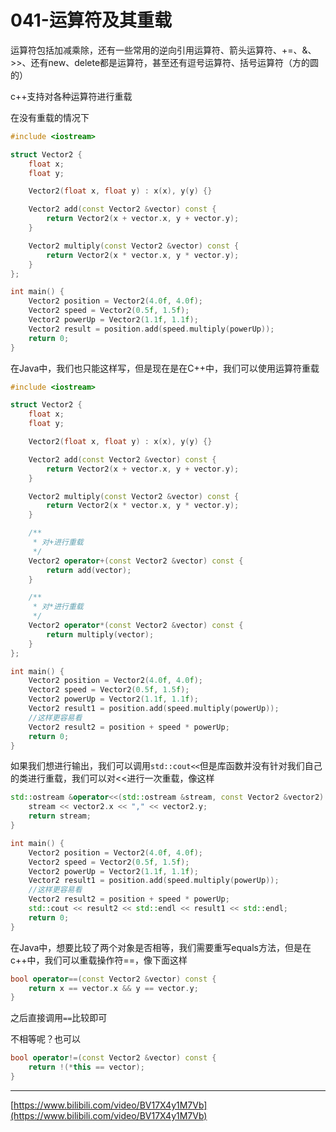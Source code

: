 # 041-运算符及其重载

运算符包括加减乘除，还有一些常用的逆向引用运算符、箭头运算符、+=、&、>>、还有new、delete都是运算符，甚至还有逗号运算符、括号运算符（方的圆的）

c++支持对各种运算符进行重载

在没有重载的情况下

```c++
#include <iostream>

struct Vector2 {
    float x;
    float y;

    Vector2(float x, float y) : x(x), y(y) {}

    Vector2 add(const Vector2 &vector) const {
        return Vector2(x + vector.x, y + vector.y);
    }

    Vector2 multiply(const Vector2 &vector) const {
        return Vector2(x * vector.x, y * vector.y);
    }
};

int main() {
    Vector2 position = Vector2(4.0f, 4.0f);
    Vector2 speed = Vector2(0.5f, 1.5f);
    Vector2 powerUp = Vector2(1.1f, 1.1f);
    Vector2 result = position.add(speed.multiply(powerUp));
    return 0;
}
```

在Java中，我们也只能这样写，但是现在是在C++中，我们可以使用运算符重载

```c++
#include <iostream>

struct Vector2 {
    float x;
    float y;

    Vector2(float x, float y) : x(x), y(y) {}

    Vector2 add(const Vector2 &vector) const {
        return Vector2(x + vector.x, y + vector.y);
    }

    Vector2 multiply(const Vector2 &vector) const {
        return Vector2(x * vector.x, y * vector.y);
    }

    /**
     * 对+进行重载
     */
    Vector2 operator+(const Vector2 &vector) const {
        return add(vector);
    }

    /**
     * 对*进行重载
     */
    Vector2 operator*(const Vector2 &vector) const {
        return multiply(vector);
    }
};

int main() {
    Vector2 position = Vector2(4.0f, 4.0f);
    Vector2 speed = Vector2(0.5f, 1.5f);
    Vector2 powerUp = Vector2(1.1f, 1.1f);
    Vector2 result1 = position.add(speed.multiply(powerUp));
    //这样更容易看
    Vector2 result2 = position + speed * powerUp;
    return 0;
}
```

如果我们想进行输出，我们可以调用`std::cout<<`但是库函数并没有针对我们自己的类进行重载，我们可以对<<进行一次重载，像这样

```c++
std::ostream &operator<<(std::ostream &stream, const Vector2 &vector2) {
    stream << vector2.x << "," << vector2.y;
    return stream;
}

int main() {
    Vector2 position = Vector2(4.0f, 4.0f);
    Vector2 speed = Vector2(0.5f, 1.5f);
    Vector2 powerUp = Vector2(1.1f, 1.1f);
    Vector2 result1 = position.add(speed.multiply(powerUp));
    //这样更容易看
    Vector2 result2 = position + speed * powerUp;
    std::cout << result2 << std::endl << result1 << std::endl;
    return 0;
}
```

在Java中，想要比较了两个对象是否相等，我们需要重写equals方法，但是在c++中，我们可以重载操作符==，像下面这样

```c++
bool operator==(const Vector2 &vector) const {
    return x == vector.x && y == vector.y;
}
```

之后直接调用`==`比较即可

不相等呢？也可以

```c++
bool operator!=(const Vector2 &vector) const {
    return !(*this == vector);
}
```

***********


[https://www.bilibili.com/video/BV17X4y1M7Vb](https://www.bilibili.com/video/BV17X4y1M7Vb)